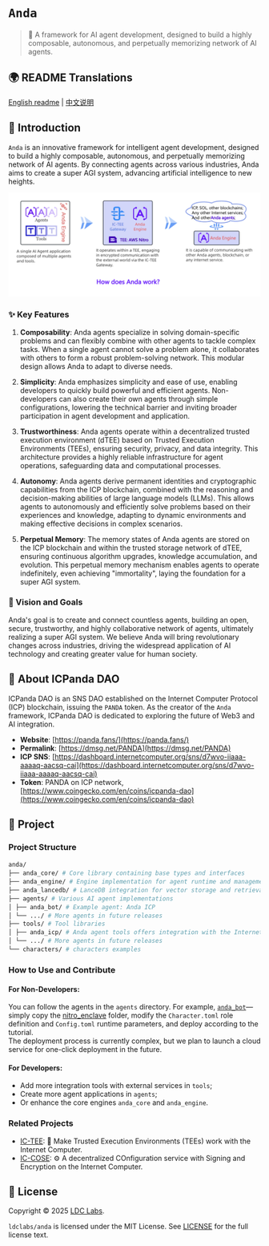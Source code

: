 # `Anda`

> 🤖 A framework for AI agent development, designed to build a highly composable, autonomous, and perpetually memorizing network of AI agents.

## 🌍 README Translations

[English readme](./README.md) | [中文说明](./README_CN.md)

## 🤖 Introduction

`Anda` is an innovative framework for intelligent agent development, designed to build a highly composable, autonomous, and perpetually memorizing network of AI agents. By connecting agents across various industries, Anda aims to create a super AGI system, advancing artificial intelligence to new heights.

![Anda Diagram](./anda_diagram.webp)

### ✨ Key Features

1. **Composability**:
   Anda agents specialize in solving domain-specific problems and can flexibly combine with other agents to tackle complex tasks. When a single agent cannot solve a problem alone, it collaborates with others to form a robust problem-solving network. This modular design allows Anda to adapt to diverse needs.

2. **Simplicity**:
   Anda emphasizes simplicity and ease of use, enabling developers to quickly build powerful and efficient agents. Non-developers can also create their own agents through simple configurations, lowering the technical barrier and inviting broader participation in agent development and application.

3. **Trustworthiness**:
   Anda agents operate within a decentralized trusted execution environment (dTEE) based on Trusted Execution Environments (TEEs), ensuring security, privacy, and data integrity. This architecture provides a highly reliable infrastructure for agent operations, safeguarding data and computational processes.

4. **Autonomy**:
   Anda agents derive permanent identities and cryptographic capabilities from the ICP blockchain, combined with the reasoning and decision-making abilities of large language models (LLMs). This allows agents to autonomously and efficiently solve problems based on their experiences and knowledge, adapting to dynamic environments and making effective decisions in complex scenarios.

5. **Perpetual Memory**:
   The memory states of Anda agents are stored on the ICP blockchain and within the trusted storage network of dTEE, ensuring continuous algorithm upgrades, knowledge accumulation, and evolution. This perpetual memory mechanism enables agents to operate indefinitely, even achieving "immortality", laying the foundation for a super AGI system.

### 🧠 Vision and Goals

Anda's goal is to create and connect countless agents, building an open, secure, trustworthy, and highly collaborative network of agents, ultimately realizing a super AGI system. We believe Anda will bring revolutionary changes across industries, driving the widespread application of AI technology and creating greater value for human society.

## 🐼 About ICPanda DAO

ICPanda DAO is an SNS DAO established on the Internet Computer Protocol (ICP) blockchain, issuing the `PANDA` token. As the creator of the `Anda` framework, ICPanda DAO is dedicated to exploring the future of Web3 and AI integration.

- **Website**: [https://panda.fans/](https://panda.fans/)
- **Permalink**: [https://dmsg.net/PANDA](https://dmsg.net/PANDA)
- **ICP SNS**: [https://dashboard.internetcomputer.org/sns/d7wvo-iiaaa-aaaaq-aacsq-cai](https://dashboard.internetcomputer.org/sns/d7wvo-iiaaa-aaaaq-aacsq-cai)
- **Token**: PANDA on ICP network, [https://www.coingecko.com/en/coins/icpanda-dao](https://www.coingecko.com/en/coins/icpanda-dao)

## 🔎 Project

### Project Structure

```sh
anda/
├── anda_core/ # Core library containing base types and interfaces
├── anda_engine/ # Engine implementation for agent runtime and management
├── anda_lancedb/ # LanceDB integration for vector storage and retrieval
├── agents/ # Various AI agent implementations
│ ├── anda_bot/ # Example agent: Anda ICP
│ └── .../ # More agents in future releases
├── tools/ # Tool libraries
│ ├── anda_icp/ # Anda agent tools offers integration with the Internet Computer (ICP).
│ └── .../ # More agents in future releases
└── characters/ # characters examples
```

### How to Use and Contribute

#### For Non-Developers:

You can follow the agents in the `agents` directory. For example, [`anda_bot`](https://github.com/ldclabs/anda/tree/main/agents/anda_bot)—simply copy the [nitro_enclave](https://github.com/ldclabs/anda/tree/main/agents/anda_bot/nitro_enclave) folder, modify the `Character.toml` role definition and `Config.toml` runtime parameters, and deploy according to the tutorial.  
The deployment process is currently complex, but we plan to launch a cloud service for one-click deployment in the future.

#### For Developers:

- Add more integration tools with external services in `tools`;  
- Create more agent applications in `agents`;  
- Or enhance the core engines `anda_core` and `anda_engine`.

### Related Projects

- [IC-TEE](https://github.com/ldclabs/ic-tee): 🔐 Make Trusted Execution Environments (TEEs) work with the Internet Computer.
- [IC-COSE](https://github.com/ldclabs/ic-cose): ⚙️ A decentralized COnfiguration service with Signing and Encryption on the Internet Computer.

## 📝 License

Copyright © 2025 [LDC Labs](https://github.com/ldclabs).

`ldclabs/anda` is licensed under the MIT License. See [LICENSE](./LICENSE-MIT) for the full license text.